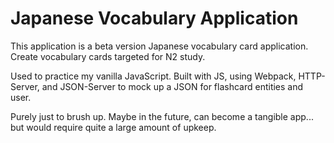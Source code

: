 # Japanese Vocabulary Application

This application is a beta version Japanese vocabulary card application. Create vocabulary cards targeted for N2 study.

Used to practice my vanilla JavaScript. Built with JS, using Webpack, HTTP-Server, and JSON-Server to mock up a JSON for flashcard entities and user.

Purely just to brush up. Maybe in the future, can become a tangible app... but would require quite a large amount of upkeep. 
